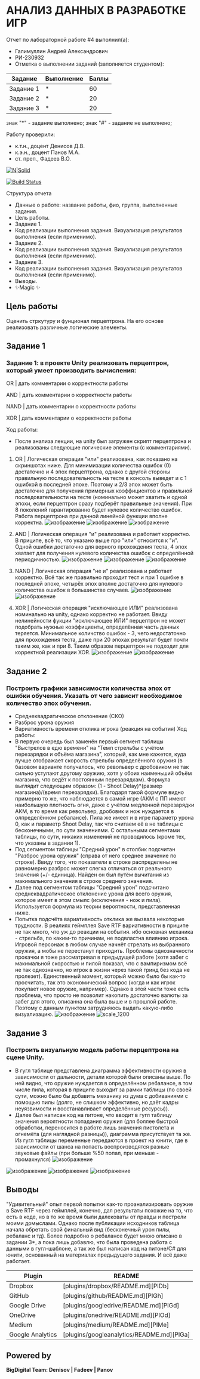 # АНАЛИЗ ДАННЫХ В РАЗРАБОТКЕ ИГР
Отчет по лабораторной работе #4 выполнил(а):
- Галимуллин Андрей Александрович
- РИ-230932
- Отметка о выполнении заданий (заполняется студентом):

| Задание | Выполнение | Баллы |
| ------ | ------ | ------ |
| Задание 1 | * | 60 |
| Задание 2 | * | 20 |
| Задание 3 | * | 20 |

знак "*" - задание выполнено; знак "#" - задание не выполнено;

Работу проверили:
- к.т.н., доцент Денисов Д.В.
- к.э.н., доцент Панов М.А.
- ст. преп., Фадеев В.О.

[![N|Solid](https://cldup.com/dTxpPi9lDf.thumb.png)](https://nodesource.com/products/nsolid)

[![Build Status](https://travis-ci.org/joemccann/dillinger.svg?branch=master)](https://travis-ci.org/joemccann/dillinger)

Структура отчета

- Данные о работе: название работы, фио, группа, выполненные задания.
- Цель работы.
- Задание 1.
- Код реализации выполнения задания. Визуализация результатов выполнения (если применимо).
- Задание 2.
- Код реализации выполнения задания. Визуализация результатов выполнения (если применимо).
- Задание 3.
- Код реализации выполнения задания. Визуализация результатов выполнения (если применимо).
- Выводы.
- ✨Magic ✨

## Цель работы
Оценить стркутуру и фунционал перцептрона. На его основе реализовать различные логические элементы.


## Задание 1
###  Задание 1: в проекте Unity реализовать перцептрон, который умеет производить вычисления:
OR | дать комментарии о корректности работы

AND | дать комментарии о корректности работы

NAND | дать комментарии о корректности работы

XOR | дать комментарии о корректности работы


Ход работы:
- После анализа лекции, на unity был загружен скрипт перцептрона и реализованы следующие логические элементы (с комментариями).
1) OR | Логическая операция "или" реализована, как показано на скриншотах ниже. Для минимизации количества ошибок (0) достаточно и 4 эпох перцептрона, однако с другой стороны правильную последовательность на тесте в консоль выведет и с 1 ошибкой в последней эпохе. Поэтому и 2/3 эпох может быть достаточно для получения примерных коэффициентов и правильной последовательности на тесте (номинально может хватить и одной эпохи, если перцептрон сразу подберёт правильные значения). При 8 поколений гарантированно будет нулевое количество ошибок. Работа перцептрона при данной линейной функции вполне корректна.
![изображение](https://github.com/user-attachments/assets/f189689e-0982-4cc6-a7fb-9139d7774ebf)
![изображение](https://github.com/user-attachments/assets/5475712c-9b8f-496c-a8e9-7ed8f45d4c15)
![изображение](https://github.com/user-attachments/assets/bf2eb4d2-8d3b-4ae2-b21c-74da529d7413)

2) AND | Логическая операция "и" реализована и работает корректно. В приципе, всё то, что указано выше про "или" относится к "и". Одной ошибки достаточно для верного прохождения теста, 4 эпох хватает для получения нулевого количества ошибок с определённой периодичностью.
![изображение](https://github.com/user-attachments/assets/5508f318-92b9-4e2f-b0c2-269decd2f45a)
![изображение](https://github.com/user-attachments/assets/37523564-eca3-45d2-9715-dc428f918b32)
![изображение](https://github.com/user-attachments/assets/84d6b1fe-b0a2-42f0-b522-70ff35a20f89)

3) NAND | Логическая операция "не и" реализована и работает корректно. Всё так же правильно проходит тест и при 1 ошибке в последней эпохе, четырёх эпох вполне достаточно для нулевого количества ошибок в большинстве случаев.
![изображение](https://github.com/user-attachments/assets/d6534723-e68c-41e6-ad44-06b4904f2e9b)
![изображение](https://github.com/user-attachments/assets/e880935f-30ec-4190-af77-09bca0b8d2eb)

4) XOR | Логическая операция "исключающее ИЛИ" реализована номинально на unity, однако корректно не работает. Ввиду нелинейности фукции "исключающее ИЛИ" перцептрон не может подобрать нужные коэффициенты, определённая часть данных теряется. Минимальное количство ошибок - 3, чего недостаточно для прохождения теста, даже при 20 эпохах результат будет почти таким же, как и при 8. Таким образом перцептрон не подходит для корректной реализации XOR.
![изображение](https://github.com/user-attachments/assets/8efe5a1b-0ff1-4496-abe8-272aba894c56)
![изображение](https://github.com/user-attachments/assets/deea9872-4e84-404f-9cf5-888cf4890f99)



## Задание 2
###  Построить графики зависимости количества эпох от ошибки  обучения. Указать от чего зависит необходимое количество эпох обучения.
- Среднеквадратическое отклонение (СКО)
- Разброс урона оружия
- Вариативность времени отклика игрока (реакция на события)
Ход работы:
- В первую очередь был заменён первый сегмент таблицы "Выстрелов в едю времени" на "Темп стрельбы с учётом перезарядки и объёма магазина", который, как мне кажется, куда лучше отображает скорость стрельбы определённого оружия (в базовом варианте получалось, что револьвер с дробовиком не так сильно уступают другому оружию, хотя у обоих наименьший объём магазина, что ведёт к постоянным перезарядкам). Формула выглядит следующим образом: (1 - Shoot Delay)*(размер магазина)/(время перезарядки). Благодаря такой формуле видно примерно то же, что наблюдается в самой игре (АКМ с ПП имеют наибольшую плотность огня, даже с учётом медленной перезарядки АКМ, в то время как револьвер, дробовик и нож нуждается в олпределённом ребалансе). Пила же имеет и в игре параметр урона 0, как и параметр Shoot Delay, так что считаем её в не таблицы с бесконечными, по сути значениями. С остальными сегментами таблицы, по сути, никаких изменений не проводилось (кроме тех, что указаны в задании 1).
- Под сегментом таблицы "Средний урон" в столбик подсчитан "Разброс урона оружия" (справа от него среднее значение по строке). Ввиду того, что показатели в строке распределены не равномерно разброс может слегка отличаться от реального значения (+/- единица). Найден он был путём вычитания из макимального значения в строке среднего значения.
- Далее под сегментом таблицы "Средний урон" подсчитано среднеквадратическое отклонение урона для всего оружия, которое имеет в этом смылс (исключения - нож и пила). Используется формула из теории вероятности, представленная ниже.
- Попытка подсчёта вариативность отклика же вызвала некоторые трудности. В реалиях геймплея Save RTF вариативности в приципе не так много, что уж до реакции на события. ибо основная механика - стрельба, по каким-то причинам, не подвластна влиянию игрока. Игровой персонаж в любом случае начнёт стрелать из выбранного оружия, а мобы  не перестанут приходить. Проблемы однозначности прокачки я тоже рассматривал в предыдущей работе (хотя забег с макимальной скоростью и пилой показал, что с вампиризмом всё не так однозначно, но игрок в жизни через такой гринд без кода не пролезет). Единственный момент, который можно было бы как-то просчитать, так это экономический вопрос (когда и как игрок покупает новое оружие, например). Однако в этой части тоже есть проблема, что просто не позволит накопить достаточно валюты за забег для этого, описанна она была выше и в прошлой работе. Поэтому с данным пунктом затрудняюсь выдать какую-либо визуализацию.
![изображение](https://github.com/user-attachments/assets/534998d3-bca4-48ab-8da3-8c4354e02dff) ![scale_1200](https://github.com/user-attachments/assets/3b17b372-5f04-4605-8dda-dc839215a462)



## Задание 3
### Построить визуальную модель работы перцептрона на сцене Unity.

- В гугл таблице представлена диаграмма эффективности оружия в зависимости от дальности, детали которой были описаны выше. По ней видно, что оружие нуждается в определённом ребалансе, в том числе пила, которая в приципе выходит за рамки таблицы (по своей сути, можно было бы добавить механику из дума с добиваниями с помощью пилы (долго, не слишком эффективно, но даёт кадры неуязвимости и восстанавливает определённые ресурсы)).
- Далее был написан код на питоне, что вводит в гугл таблицу значения вероятности попадания оружия (для боллее быстрой обработки, переносится в работе лишь значения пистолета и огнемёта (для наглядной разницы)), диаграмма присутствует та же. Из гугл таблицы переменные передаются в проект на юнити, где в зависимости от шанса на попасть воспроизводятся разные звуковые файлы (при больше %50 попал, при меньше - промахнулся)
![изображение](https://github.com/user-attachments/assets/8c6e1865-be72-4bbe-a43c-226a4f7b067b)

![изображение](https://github.com/user-attachments/assets/ccf46597-ac03-4f10-9908-4a91c65ed05d)
![изображение](https://github.com/user-attachments/assets/dc815fe9-f2d5-41a8-9130-abe44ab536e0)
![изображение](https://github.com/user-attachments/assets/8a671f1e-cde7-46a2-8661-d96bbff9461c)






## Выводы

"Удивительный" опыт первой попытки как-то проанализировать оружие в Save RTF через геймплей, конечно, дал результаты похожие на то, что есть в коде, но в то же время были далековаты от правды и пестрели моими домыслами. Однако после публикации исходников таблица начала обретать свой финальный вид (бесконечный урон пилы, ребаланс и тд). Более подробно о ребалансе будет мною описано в задании 3*, а пока лишь добавлю, что была проведена работа с данными в гугл-шаблоне, а так же был написан код на питоне/С# для юнити, основанный на материалах предыдущего задания. И всё даже работает.

| Plugin | README |
| ------ | ------ |
| Dropbox | [plugins/dropbox/README.md][PlDb] |
| GitHub | [plugins/github/README.md][PlGh] |
| Google Drive | [plugins/googledrive/README.md][PlGd] |
| OneDrive | [plugins/onedrive/README.md][PlOd] |
| Medium | [plugins/medium/README.md][PlMe] |
| Google Analytics | [plugins/googleanalytics/README.md][PlGa] |

## Powered by

**BigDigital Team: Denisov | Fadeev | Panov**
